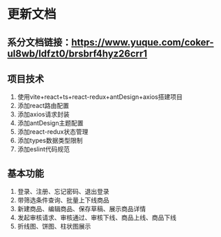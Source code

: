 
# 更新文档

## 系分文档链接：https://www.yuque.com/coker-ul8wb/ldfzt0/brsbrf4hyz26crr1
## 项目技术
  1. 使用vite+react+ts+react-redux+antDesign+axios搭建项目
  2. 添加react路由配置
  3. 添加axios请求封装
  4. 添加antDesign主题配置
  5. 添加react-redux状态管理
  6. 添加types数据类型限制
  7. 添加eslint代码规范
## 基本功能
  1. 登录、注册、忘记密码、退出登录
  2. 带筛选条件查询、批量上下线商品
  3. 新建商品、编辑商品、保存草稿、展示商品详情
  4. 发起审核请求、审核通过、审核下线、商品上线、商品下线
  5. 折线图、饼图、柱状图展示


